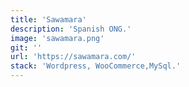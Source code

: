 ```yaml
---
title: 'Sawamara'
description: 'Spanish ONG.'
image: 'sawamara.png'
git: ''
url: 'https://sawamara.com/'
stack: 'Wordpress, WooCommerce,MySql.'
---
```

